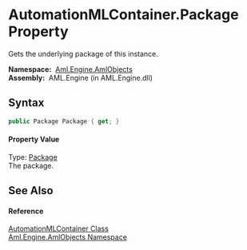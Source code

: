 AutomationMLContainer.Package Property
======================================
Gets the underlying package of this instance.

  **Namespace:**  [Aml.Engine.AmlObjects][1]  
  **Assembly:**  AML.Engine (in AML.Engine.dll)

Syntax
------

```csharp
public Package Package { get; }
```

#### Property Value
Type: [Package][2]  
 The package. 

See Also
--------

#### Reference
[AutomationMLContainer Class][3]  
[Aml.Engine.AmlObjects Namespace][1]  

[1]: ../README.md
[2]: https://docs.microsoft.com/dotnet/api/system.io.packaging.package
[3]: README.md
[4]: https://www.automationml.org
[5]: ../../icons/logoShade.png